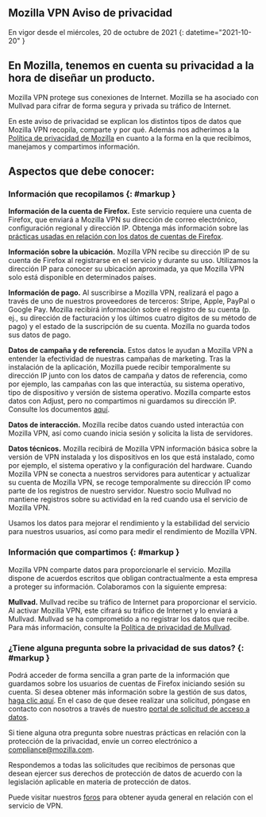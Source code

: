 ﻿## <span class="privacy-header-firefox">Mozilla VPN</span> <span class="privacy-header-policy">Aviso de privacidad</span>

En vigor desde el miércoles, 20 de octubre de 2021
{: datetime="2021-10-20" }

## En Mozilla, tenemos en cuenta su privacidad a la hora de diseñar un producto.

Mozilla VPN protege sus conexiones de Internet. Mozilla se ha asociado con Mullvad para cifrar de forma segura y privada su tráfico de Internet.

En este aviso de privacidad se explican los distintos tipos de datos que Mozilla VPN recopila, comparte y por qué. Además nos adherimos a la [Política de privacidad de Mozilla](https://www.mozilla.org/privacy/) en cuanto a la forma en la que recibimos, manejamos y compartimos información.

## Aspectos que debe conocer:

### Información que recopilamos {: #markup }

__Información de la cuenta de Firefox.__ Este servicio requiere una cuenta de Firefox, que enviará a Mozilla VPN su dirección de correo electrónico, configuración regional y dirección IP. Obtenga más información sobre las [prácticas usadas en relación con los datos de cuentas de Firefox](https://www.mozilla.org/privacy/firefox/#firefox-accounts-join-firefox).

__Información sobre la ubicación.__ Mozilla VPN recibe su dirección IP de su cuenta de Firefox al registrarse en el servicio y durante su uso. Utilizamos la dirección IP para conocer su ubicación aproximada, ya que Mozilla VPN solo está disponible en determinados países.

__Información de pago.__ Al suscribirse a Mozilla VPN, realizará el pago a través de uno de nuestros proveedores de terceros: Stripe, Apple, PayPal o Google Pay. Mozilla recibirá información sobre el registro de su cuenta (p. ej., su dirección de facturación y los últimos cuatro dígitos de su método de pago) y el estado de la suscripción de su cuenta. Mozilla no guarda todos sus datos de pago. 

__Datos de campaña y de referencia.__ Estos datos le ayudan a Mozilla VPN a entender la efectividad de nuestras campañas de marketing. Tras la instalación de la aplicación, Mozilla puede recibir temporalmente su dirección IP junto con los datos de campaña y datos de referencia, como por ejemplo, las campañas con las que interactúa, su sistema operativo, tipo de dispositivo y versión de sistema operativo. Mozilla comparte estos datos con Adjust, pero no compartimos ni guardamos su dirección IP. Consulte los documentos [aquí](https://github.com/mozilla-mobile/mozilla-vpn-client/blob/main/src/shared/adjust/adjust.md).

__Datos de interacción.__ Mozilla recibe datos cuando usted interactúa con Mozilla VPN, así como cuando inicia sesión y solicita la lista de servidores.

__Datos técnicos.__ Mozilla recibirá de Mozilla VPN información básica sobre la versión de VPN instalada y los dispositivos en los que está instalado, como por ejemplo, el sistema operativo y la configuración del hardware. Cuando Mozilla VPN se conecta a nuestros servidores para autenticar y actualizar su cuenta de Mozilla VPN, se recoge temporalmente su dirección IP como parte de los registros de nuestro servidor. Nuestro socio Mullvad no mantiene registros sobre su actividad en la red cuando usa el servicio de Mozilla VPN.

Usamos los datos para mejorar el rendimiento y la estabilidad del servicio para nuestros usuarios, así como para medir el rendimiento de Mozilla VPN.

### Información que compartimos {: #markup }

Mozilla VPN comparte datos para proporcionarle el servicio. Mozilla dispone de acuerdos escritos que obligan contractualmente a esta empresa a proteger su información. Colaboramos con la siguiente empresa:

__Mullvad.__ Mullvad recibe su tráfico de Internet para proporcionar el servicio. Al activar Mozilla VPN, este cifrará su tráfico de Internet y lo enviará a Mullvad. Mullvad se ha comprometido a no registrar los datos que recibe. Para más información, consulte la [Política de privacidad de Mullvad](https://mullvad.net/help/no-logging-data-policy/).

### ¿Tiene alguna pregunta sobre la privacidad de sus datos? {: #markup }

Podrá acceder de forma sencilla a gran parte de la información que guardamos sobre los usuarios de cuentas de Firefox iniciando sesión su cuenta. Si desea obtener más información sobre la gestión de sus datos, [haga clic aquí](https://support.mozilla.org/products/privacy-and-security/user-control). En el caso de que desee realizar una solicitud, póngase en contacto con nosotros a través de nuestro [portal de solicitud de acceso a datos](https://privacyportal.onetrust.com/webform/1350748f-7139-405c-8188-22740b3b5587/4ba08202-2ede-4934-a89e-f0b0870f95f0).

Si tiene alguna otra pregunta sobre nuestras prácticas en relación con la protección de la privacidad, envíe un correo electrónico a compliance@mozilla.com.

Respondemos a todas las solicitudes que recibimos de personas que desean ejercer sus derechos de protección de datos de acuerdo con la legislación aplicable en materia de protección de datos.

Puede visitar nuestros [foros](https://support.mozilla.org/) para obtener ayuda general en relación con el servicio de VPN.

